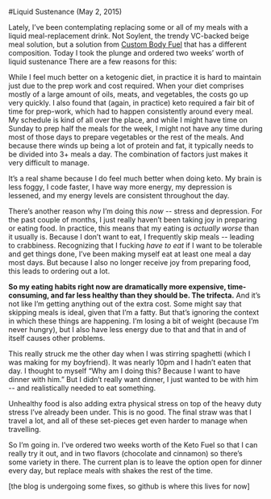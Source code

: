 #Liquid Sustenance
(May 2, 2015)

Lately, I’ve been contemplating replacing some or all of my meals with a liquid meal-replacement drink.  Not Soylent, the trendy VC-backed beige meal solution, but a solution from [Custom Body Fuel](custombodyfuel.com/product/keto-fuel/) that has a different composition.  Today I took the plunge and ordered two weeks’ worth of liquid sustenance   There are a few reasons for this:

While I feel much better on a ketogenic diet, in practice it is hard to maintain just due to the prep work and cost required. When your diet comprises mostly of a large amount of oils, meats, and vegetables, the costs go up very quickly.  I also found that (again, in practice) keto required a fair bit of time for prep-work, which had to happen consistently around every meal.  My schedule is kind of all over the place, and while I might have time on Sunday to prep half the meals for the week, I might not have any time during most of those days to prepare vegetables or the rest of the meals.  And because there winds up being a lot of protein and fat, it typically needs to be divided into 3+ meals a day.  The combination of factors just makes it very difficult to manage.

It’s a real shame because I do feel much better when doing keto.  My brain is less foggy, I code faster, I have way more energy, my depression is lessened, and my energy levels are consistent throughout the day.  

There’s another reason why I’m doing this *now* -- stress and depression. For the past couple of months, I just really haven’t been taking joy in preparing or eating food.  In practice, this means that my eating is *actually worse* than it usually is.  Because I don’t want to eat, I frequently skip meals -- leading to crabbiness. Recognizing that I fucking *have to eat* if I want to be tolerable and get things done, I’ve been making myself eat at least one meal a day most days.  But because I also no longer receive joy from preparing food, this leads to ordering out a lot.  

**So my eating habits right now are dramatically more expensive, time-consuming, and far less healthy than they should be.  The trifecta.**  And it’s not like I’m getting anything out of the extra cost.  Some might say that skipping meals is ideal, given that I’m a fatty.  But that’s ignoring the context in which these things are happening.  I’m losing a bit of weight (because I’m never hungry), but I also have less energy due to that and that in and of itself causes other problems.

This really struck me the other day when I was stirring spaghetti (which I was making for my boyfriend).  It was nearly 10pm and I hadn’t eaten that day. I thought to myself “Why am I doing this? Because I want to have dinner with him.” But I didn’t really want dinner, I just wanted to be with him -- and realistically needed to eat something.  

Unhealthy food is also adding extra physical stress on top of the heavy duty stress I’ve already been under.  This is no good.  The final straw was that I travel a lot, and all of these set-pieces get even harder to manage when travelling.  

So I’m going in.  I’ve ordered two weeks worth of the Keto Fuel so that I can really try it out, and in two flavors (chocolate and cinnamon) so there’s some variety in there.  The current plan is to leave the option open for dinner every day, but replace meals with shakes the rest of the time.

[the blog is undergoing some fixes, so github is where this lives for now]


